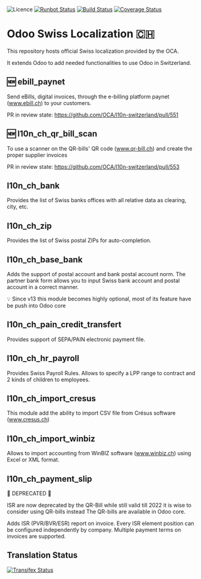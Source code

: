 ![Licence](https://img.shields.io/badge/licence-AGPL--3-blue.svg)
[![Runbot Status](https://runbot.odoo-community.org/runbot/badge/flat/125/13.0.svg)](https://runbot.odoo-community.org/runbot/repo/github-com-oca-l10n-switzerland-125)
[![Build Status](https://travis-ci.org/OCA/l10n-switzerland.svg?branch=13.0)](https://travis-ci.org/OCA/l10n-switzerland)
[![Coverage Status](https://coveralls.io/repos/OCA/l10n-switzerland/badge.svg?branch=13.0)](https://coveralls.io/r/OCA/l10n-switzerland?branch=13.0)


Odoo Swiss Localization :switzerland:
=====================================

This repository hosts official Swiss localization provided by the OCA.

It extends Odoo to add needed functionalities to use Odoo in Switzerland.


:new: ebill_paynet
------------------

Send eBills, digital invoices, through the e-billing platform paynet (www.ebill.ch) to your customers.

PR in review state: https://github.com/OCA/l10n-switzerland/pull/551

:new: l10n_ch_qr_bill_scan
--------------------------

To use a scanner on the QR-bills' QR code (www.qr-bill.ch) and create the proper supplier invoices

PR in review state: https://github.com/OCA/l10n-switzerland/pull/553


l10n_ch_bank
------------

Provides the list of Swiss banks offices with all relative data as clearing, city, etc.


l10n_ch_zip
-----------

Provides the list of Swiss postal ZIPs for auto-completion.


l10n_ch_base_bank
-----------------

Adds the support of postal account and bank postal account norm.
The partner bank form allows you to input Swiss bank account and postal account in a correct manner.

:bulb: Since v13 this module becomes highly optional, most of its feature have be push into Odoo core


l10n_ch_pain_credit_transfert
-----------------------------

Provides support of SEPA/PAIN electronic payment file.


l10n_ch_hr_payroll
------------------

Provides Swiss Payroll Rules.
Allows to specify a LPP range to contract and 2 kinds of children to employees.

l10n_ch_import_cresus
---------------------

This module add the ability to import CSV file from Crésus software (www.cresus.ch)

l10n_ch_import_winbiz
---------------------

Allows to import accounting from WinBIZ software (www.winbiz.ch) using Excel or XML format.


l10n_ch_payment_slip
--------------------

:ghost: DEPRECATED :ghost:

ISR are now deprecated by the QR-Bill while still valid till 2022 it is wise to consider using QR-bills instead
The QR-bills are available in Odoo core.

Adds ISR (PVR/BVR/ESR) report on invoice. Every ISR element position can be configured independently by company.
Multiple payment terms on invoices are supported.


Translation Status
------------------
[![Transifex Status](https://www.transifex.com/projects/p/OCA-l10n-switzerland-13-0/chart/image_png)](https://www.transifex.com/projects/p/OCA-l10n-switzerland-13-0)
